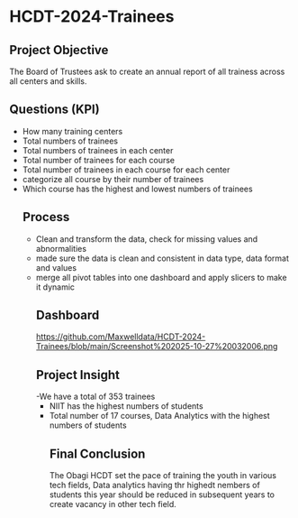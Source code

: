 # HCDT-2024-Trainees
## Project Objective
The Board of Trustees ask to create an annual report of all trainess across all centers and skills.
## Questions (KPI)
- How many training centers
- Total numbers of trainees
- Total numbers of trainees in each center
- Total number of trainees for each course
- Total number of trainees in each course for each center
- categorize all course by their number of trainees
- Which course has the highest and lowest numbers of trainees
  ## Process
  - Clean and transform the data, check for missing values and abnormalities
  - made sure the data is clean and consistent in data type, data format and values
  - merge all pivot tables into one dashboard and apply slicers to make it dynamic
    ## Dashboard
    https://github.com/Maxwelldata/HCDT-2024-Trainees/blob/main/Screenshot%202025-10-27%20032006.png
    ## Project Insight
    -We have a total of 353 trainees
    - NIIT has the highest numbers of students
    - Total number of 17 courses, Data Analytics with the highest numbers of students
      ## Final Conclusion
      The Obagi HCDT set the pace of training the youth in various tech fields, Data analytics having thr highedt nembers of students this year should be reduced in subsequent years to create vacancy in other tech field.
    
  
